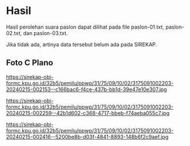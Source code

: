# Hasil

Hasil perolehan suara paslon dapat dilihat pada file paslon-01.txt, paslon-02.txt, dan paslon-03.txt.

Jika tidak ada, artinya data tersebut belum ada pada SIREKAP.

## Foto C Plano

https://sirekap-obj-formc.kpu.go.id/32b5/pemilu/ppwp/31/75/09/10/02/3175091002203-20240215-002153--c166bac6-f4ce-437b-bb1d-39e47e10e307.jpg

https://sirekap-obj-formc.kpu.go.id/32b5/pemilu/ppwp/31/75/09/10/02/3175091002203-20240215-002259--42b1d602-c368-4717-bbeb-f74aeba055c7.jpg

https://sirekap-obj-formc.kpu.go.id/32b5/pemilu/ppwp/31/75/09/10/02/3175091002203-20240215-002416--5200be8b-d03f-4841-8893-148b6f2c9aef.jpg
